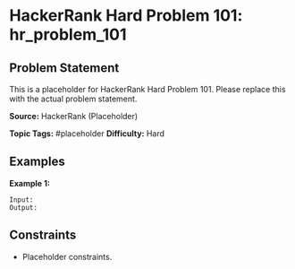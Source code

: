 # HackerRank Hard Problem 101: hr_problem_101

## Problem Statement

This is a placeholder for HackerRank Hard Problem 101.
Please replace this with the actual problem statement.

**Source:** HackerRank (Placeholder)

**Topic Tags:** #placeholder
**Difficulty:** Hard

## Examples

**Example 1:**

```
Input:
Output:
```

## Constraints

- Placeholder constraints.
